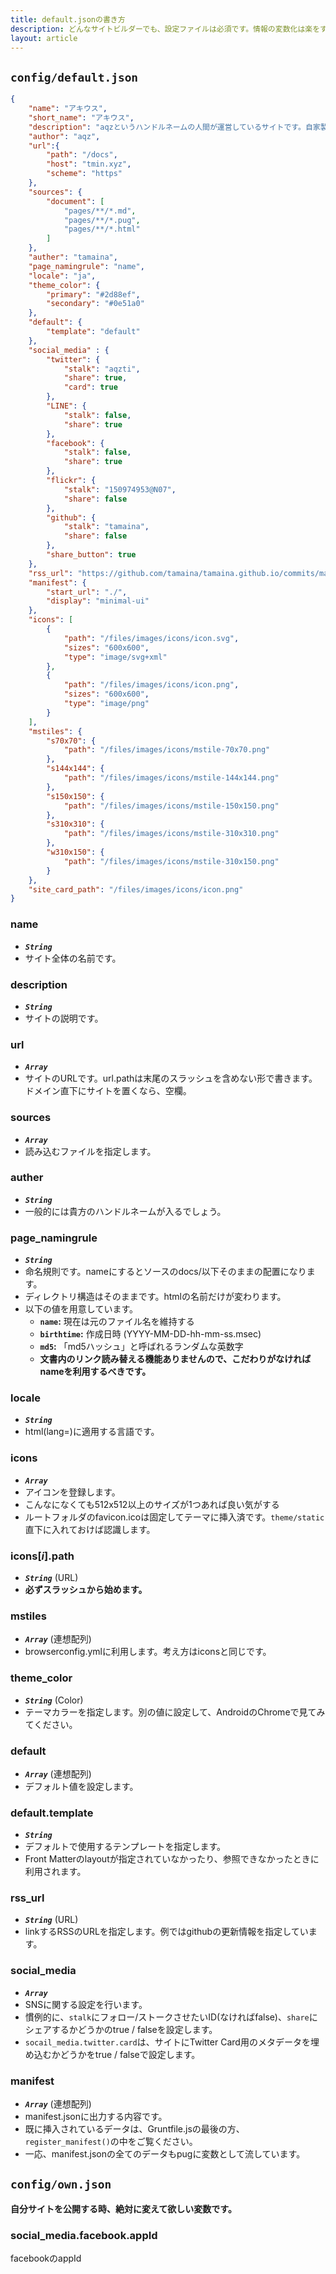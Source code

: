 ```yaml
---
title: default.jsonの書き方
description: どんなサイトビルダーでも、設定ファイルは必須です。情報の変数化は楽をするための第一歩です。
layout: article
---
```


## `config/default.json`

~~~json
{
    "name": "アキウス",
    "short_name": "アキウス",
    "description": "aqzというハンドルネームの人間が運営しているサイトです。自家製サイトビルダーmaqz製。主にブログを適当に書いています。",
    "author": "aqz",
    "url":{
        "path": "/docs",
        "host": "tmin.xyz",
        "scheme": "https"
    },
    "sources": {
        "document": [
            "pages/**/*.md",
            "pages/**/*.pug",
            "pages/**/*.html"
        ]
    },
    "auther": "tamaina",
    "page_namingrule": "name",
    "locale": "ja",
    "theme_color": {
        "primary": "#2d88ef",
        "secondary": "#0e51a0"
    },
    "default": {
        "template": "default"
    },
    "social_media" : {
        "twitter": {
            "stalk": "aqzti",
            "share": true,
            "card": true
        },
        "LINE": {
            "stalk": false,
            "share": true
        },
        "facebook": {
            "stalk": false,
            "share": true
        },
        "flickr": {
            "stalk": "150974953@N07",
            "share": false
        },
        "github": {
            "stalk": "tamaina",
            "share": false
        },
        "share_button": true
    },
    "rss_url": "https://github.com/tamaina/tamaina.github.io/commits/master.atom",
    "manifest": {
        "start_url": "./",
        "display": "minimal-ui"
    },
    "icons": [
        {
            "path": "/files/images/icons/icon.svg",
            "sizes": "600x600",
            "type": "image/svg+xml"
        },
        {
            "path": "/files/images/icons/icon.png",
            "sizes": "600x600",
            "type": "image/png"
        }
    ],
    "mstiles": {
        "s70x70": {
            "path": "/files/images/icons/mstile-70x70.png"
        },
        "s144x144": {
            "path": "/files/images/icons/mstile-144x144.png"
        },
        "s150x150": {
            "path": "/files/images/icons/mstile-150x150.png"
        },
        "s310x310": {
            "path": "/files/images/icons/mstile-310x310.png"
        },
        "w310x150": {
            "path": "/files/images/icons/mstile-310x150.png"
        }
    },
    "site_card_path": "/files/images/icons/icon.png"
}
~~~

### name
- ***`String`***
- サイト全体の名前です。

### description
- ***`String`***
- サイトの説明です。

### url
- ***`Array`***
- サイトのURLです。url.pathは末尾のスラッシュを含めない形で書きます。ドメイン直下にサイトを置くなら、空欄。

### sources
- ***`Array`***
- 読み込むファイルを指定します。

### auther
- ***`String`***
- 一般的には貴方のハンドルネームが入るでしょう。

### page_namingrule
- ***`String`***
- 命名規則です。nameにするとソースのdocs/以下そのままの配置になります。
- ディレクトリ構造はそのままです。htmlの名前だけが変わります。
- 以下の値を用意しています。
  - **`name`:** 現在は元のファイル名を維持する
  - **`birthtime`:** 作成日時 (YYYY-MM-DD-hh-mm-ss.msec)
  - **`md5`:** 「md5ハッシュ」と呼ばれるランダムな英数字
  - **文書内のリンク読み替える機能ありませんので、こだわりがなければnameを利用するべきです。**

### locale
- ***`String`***
- html(lang=)に適用する言語です。

### icons
- ***`Array`***
- アイコンを登録します。
- こんなになくても512x512以上のサイズが1つあれば良い気がする
- ルートフォルダのfavicon.icoは固定してテーマに挿入済です。`theme/static`直下に入れておけば認識します。

### icons[*i*].path
- ***`String`*** (URL)
- **必ずスラッシュから始めます。**

### mstiles
- ***`Array`*** (連想配列)
- browserconfig.ymlに利用します。考え方はiconsと同じです。

### theme_color
- ***`String`*** (Color)
- テーマカラーを指定します。別の値に設定して、AndroidのChromeで見てみてください。

### default
- ***`Array`*** (連想配列)
- デフォルト値を設定します。

### default.template
- ***`String`***
- デフォルトで使用するテンプレートを指定します。
- Front Matterのlayoutが指定されていなかったり、参照できなかったときに利用されます。

### rss_url
- ***`String`*** (URL)
- linkするRSSのURLを指定します。例ではgithubの更新情報を指定しています。

### social_media
- ***`Array`***
- SNSに関する設定を行います。
- 慣例的に、`stalk`にフォロー/ストークさせたいID(なければfalse)、`share`にシェアするかどうかのtrue / falseを設定します。
- `socail_media.twitter.card`は、サイトにTwitter Card用のメタデータを埋め込むかどうかをtrue / falseで設定します。

### manifest
- ***`Array`*** (連想配列)
- manifest.jsonに出力する内容です。
- 既に挿入されているデータは、Gruntfile.jsの最後の方、`register_manifest()`の中をご覧ください。
- 一応、manifest.jsonの全てのデータもpugに変数として流しています。

##  `config/own.json`

**自分サイトを公開する時、絶対に変えて欲しい変数です。**

### social_media.facebook.appId

facebookのappId